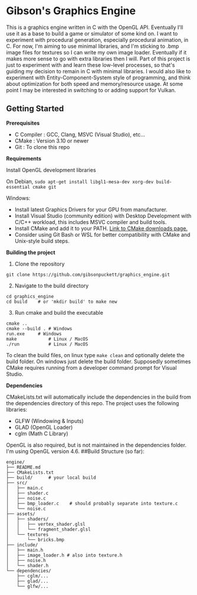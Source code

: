 # Gibson's Graphics Engine

This is a graphics engine written in C with the OpenGL API. Eventually I'll use it as a base to build a game or simulator of some kind on. I want to experiment with procedural generation, especially procedural animation, in C. For now, I'm aiming to use minimal libraries, and I'm sticking to .bmp image files for textures so I can write my own image loader. Eventually if it makes more sense to go with extra libraries then I will. Part of this project is just to experiment with and learn these low-level processes, so that's guiding my decision to remain in C with minimal libraries. I would also like to experiment with Entity-Component-System style of programming, and think about optimization for both speed and memory/resource usage. At some point I may be interested in switching to or adding support for Vulkan.

## Getting Started

**Prerequisites**

* C Compiler : GCC, Clang, MSVC (Visual Studio), etc...
* CMake      : Version 3.10 or newer
* Git        : To clone this repo

**Requirements**

Install OpenGL development libraries

On Debian, `sudo apt-get install libgl1-mesa-dev xorg-dev build-essential cmake git`

Windows:
- Install latest Graphics Drivers for your GPU from manufacturer.
- Install Visual Studio (community edition) with Desktop Development with C/C++ workload, this includes MSVC compiler and build tools.
- Install CMake and add it to your PATH. [Link to CMake downloads page.](https://cmake.org/download/) 
- Consider using Git Bash or WSL for better compatibility with CMake and Unix-style build steps.

**Building the project**

1. Clone the repository
```
git clone https://github.com/gibsonpuckett/graphics_engine.git
```

2. Navigate to the build directory
```
cd graphics_engine
cd build	# or 'mkdir build' to make new 
```

3. Run cmake and build the executable
```
cmake ..
cmake --build . # Windows
run.exe 	# Windows
make  	        # Linux / MacOS
./run 	        # Linux / MacOS
```
To clean the build files, on linux type `make clean` and optionally delete the build folder. On windows just delete the build folder. Supposedly sometimes CMake requires running from a developer command prompt for Visual Studio.

**Dependencies**

CMakeLists.txt will automatically include the dependencies in the build from the dependencies directory of this repo. The project uses the following libraries:
* GLFW (Windowing & Inputs)
* GLAD (OpenGL Loader)
* cglm (Math C Library)

OpenGL is also required, but is not maintained in the dependencies folder. I'm using OpenGL version 4.6.
##Build Structure (so far):
```
engine/
├── README.md
├── CMakeLists.txt
├── build/		# your local build
├── src/
│   ├── main.c
│   ├── shader.c
│   ├── noise.c
│   ├── bmp_loader.c	# should probably separate into texture.c
│   └── noise.c
├── assets/
│   ├── shaders/
│   │   ├── vertex_shader.glsl
│   │   └── fragment_shader.glsl
│   └── textures
│       └── bricks.bmp
├── include/
│   ├── main.h
│   ├── image_loader.h # also into texture.h
│   ├── noise.h
│   └── shader.h
└── dependencies/
    ├── cglm/...
    ├── glad/...
    └── glfw/...
```
